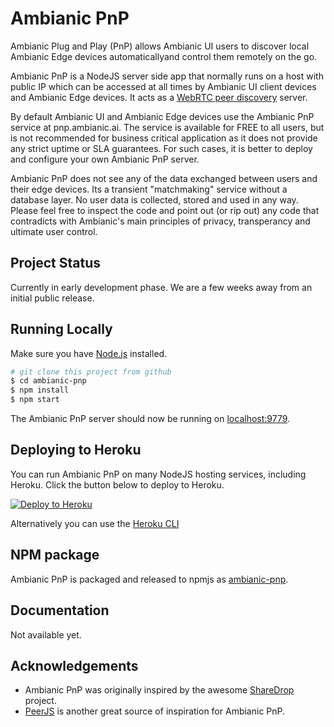 # Ambianic PnP

Ambianic Plug and Play (PnP) allows Ambianic UI users to discover local Ambianic Edge devices automaticallyand control them remotely on the go.

Ambianic PnP is a NodeJS server side app that normally runs on a host with public IP which can be accessed at all times by Ambianic UI client devices and Ambianic Edge devices. It acts as a [WebRTC peer discovery](https://developer.mozilla.org/en-US/docs/Web/API/WebRTC_API/Signaling_and_video_calling) server.

By default Ambianic UI and Ambianic Edge devices use the Ambianic PnP service at pnp.ambianic.ai. The service is available for FREE to all users, but is not recommended for business critical application as it does not provide any strict uptime or SLA guarantees. For such cases, it is better to deploy and configure your own Ambianic PnP server.

Ambianic PnP does not see any of the data exchanged between users and their edge devices. Its a transient "matchmaking" service without a database layer. No user data is collected, stored and used in any way. Please feel free to inspect the code and point out (or rip out) any code that contradicts with Ambianic's main principles of privacy, transperancy and ultimate user control.

## Project Status

Currently in early development phase. We are a few weeks away from an initial public release.

## Running Locally

Make sure you have [Node.js](http://nodejs.org/) installed.

```sh
# git clone this project from github
$ cd ambianic-pnp
$ npm install
$ npm start
```

The Ambianic PnP server should now be running on [localhost:9779](http://localhost:9779/).

## Deploying to Heroku

You can run Ambianic PnP on many NodeJS hosting services, including Heroku. Click the button below to deploy to Heroku.

[![Deploy to Heroku](https://www.herokucdn.com/deploy/button.png)](https://heroku.com/deploy)

Alternatively you can use the [Heroku CLI](https://devcenter.heroku.com/articles/getting-started-with-nodejs)

## NPM package

Ambianic PnP is packaged and released to npmjs as [ambianic-pnp](https://www.npmjs.com/package/ambianic-pnp).

## Documentation

Not available yet.

## Acknowledgements

-   Ambianic PnP was originally inspired by the awesome [ShareDrop](https://github.com/cowbell/sharedrop) project.
-   [PeerJS](https://github.com/peers/peerjs) is another great source of inspiration for Ambianic PnP.
